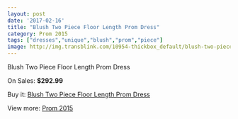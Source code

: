 ```yaml
---
layout: post
date: '2017-02-16'
title: "Blush Two Piece Floor Length Prom Dress"
category: Prom 2015
tags: ["dresses","unique","blush","prom","piece"]
image: http://img.transblink.com/10954-thickbox_default/blush-two-piece-floor-length-prom-dress.jpg
---
```

Blush Two Piece Floor Length Prom Dress

On Sales: **$292.99**
<a href="https://www.transblink.com/en/prom-2015/3561-blush-two-piece-floor-length-prom-dress.html"><amp-img layout="responsive" width="600" height="600" src="//img.transblink.com/10954-thickbox_default/blush-two-piece-floor-length-prom-dress.jpg" alt="Blush Two Piece Floor Length Prom Dress 0" /></a>
<a href="https://www.transblink.com/en/prom-2015/3561-blush-two-piece-floor-length-prom-dress.html"><amp-img layout="responsive" width="600" height="600" src="//img.transblink.com/10957-thickbox_default/blush-two-piece-floor-length-prom-dress.jpg" alt="Blush Two Piece Floor Length Prom Dress 1" /></a>
<a href="https://www.transblink.com/en/prom-2015/3561-blush-two-piece-floor-length-prom-dress.html"><amp-img layout="responsive" width="600" height="600" src="//img.transblink.com/10956-thickbox_default/blush-two-piece-floor-length-prom-dress.jpg" alt="Blush Two Piece Floor Length Prom Dress 2" /></a>
<a href="https://www.transblink.com/en/prom-2015/3561-blush-two-piece-floor-length-prom-dress.html"><amp-img layout="responsive" width="600" height="600" src="//img.transblink.com/10955-thickbox_default/blush-two-piece-floor-length-prom-dress.jpg" alt="Blush Two Piece Floor Length Prom Dress 3" /></a>

Buy it: [Blush Two Piece Floor Length Prom Dress](https://www.transblink.com/en/prom-2015/3561-blush-two-piece-floor-length-prom-dress.html "Blush Two Piece Floor Length Prom Dress")

View more: [Prom 2015](https://www.transblink.com/en/10-prom-2015 "Prom 2015")